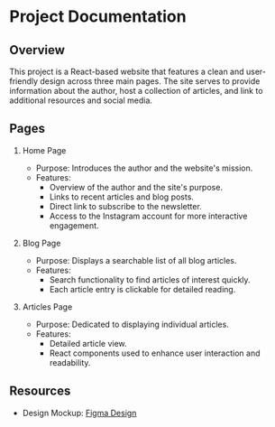 # Project Documentation
## Overview

This project is a React-based website that features a clean and user-friendly design across three main pages. The site serves to provide information about the author, host a collection of articles, and link to additional resources and social media.

## Pages

1. Home Page
	- Purpose: Introduces the author and the website's mission.
	- Features:
		- Overview of the author and the site's purpose.
		- Links to recent articles and blog posts.
		- Direct link to subscribe to the newsletter.
		- Access to the Instagram account for more interactive engagement.

2. Blog Page
	- Purpose: Displays a searchable list of all blog articles.
	- Features:
		- Search functionality to find articles of interest quickly.
		- Each article entry is clickable for detailed reading.

3. Articles Page
	- Purpose: Dedicated to displaying individual articles.
	- Features:
		- Detailed article view.
		- React components used to enhance user interaction and readability.

## Resources

- Design Mockup: [Figma Design](https://www.figma.com/design/lO5eNluKUTYFRL95qiNy6e/Untitled?node-id=0-1&t=yYC8U19wW3m3C7bS-0)
 